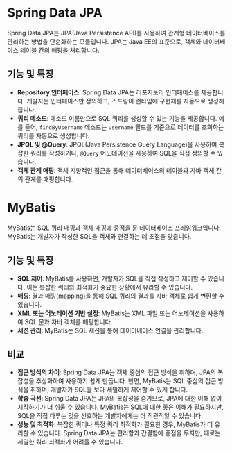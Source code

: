 # Spring Data JPA

Spring Data JPA는 JPA(Java Persistence API)를 사용하여 관계형 데이터베이스를 관리하는 방법을 단순화하는 모듈입니다. JPA는 Java EE의 표준으로, 객체와 데이터베이스 테이블 간의 매핑을 처리합니다.

## 기능 및 특징
- **Repository 인터페이스**: Spring Data JPA는 리포지토리 인터페이스를 제공합니다. 개발자는 인터페이스만 정의하고, 스프링이 런타임에 구현체를 자동으로 생성해줍니다.
- **쿼리 메소드**: 메소드 이름만으로 SQL 쿼리를 생성할 수 있는 기능을 제공합니다. 예를 들어, `findByUsername` 메소드는 `username` 필드를 기준으로 데이터를 조회하는 쿼리를 자동으로 생성합니다.
- **JPQL 및 @Query**: JPQL(Java Persistence Query Language)을 사용하여 복잡한 쿼리를 작성하거나, `@Query` 어노테이션을 사용하여 SQL을 직접 정의할 수 있습니다.
- **객체 관계 매핑**: 객체 지향적인 접근을 통해 데이터베이스의 테이블과 자바 객체 간의 관계를 매핑합니다.

# MyBatis

MyBatis는 SQL 쿼리 매핑과 객체 매핑에 중점을 둔 데이터베이스 프레임워크입니다. MyBatis는 개발자가 작성한 SQL을 객체와 연결하는 데 초점을 맞춥니다.

## 기능 및 특징
- **SQL 제어**: MyBatis를 사용하면, 개발자가 SQL을 직접 작성하고 제어할 수 있습니다. 이는 복잡한 쿼리와 최적화가 중요한 상황에서 유리할 수 있습니다.
- **매핑**: 결과 매핑(mapping)을 통해 SQL 쿼리의 결과를 자바 객체로 쉽게 변환할 수 있습니다.
- **XML 또는 어노테이션 기반 설정**: MyBatis는 XML 파일 또는 어노테이션을 사용하여 SQL 문과 자바 객체를 매핑합니다.
- **세션 관리**: MyBatis는 SQL 세션을 통해 데이터베이스 연결을 관리합니다.

## 비교
- **접근 방식의 차이**: Spring Data JPA는 객체 중심의 접근 방식을 취하며, JPA의 복잡성을 추상화하여 사용하기 쉽게 만듭니다. 반면, MyBatis는 SQL 중심의 접근 방식을 취하며, 개발자가 SQL을 보다 세밀하게 제어할 수 있게 합니다.
- **학습 곡선**: Spring Data JPA는 JPA의 복잡성을 숨기므로, JPA에 대한 이해 없이 시작하기가 더 쉬울 수 있습니다. MyBatis는 SQL에 대한 좋은 이해가 필요하지만, SQL을 직접 다루는 것을 선호하는 개발자에게는 더 직관적일 수 있습니다.
- **성능 및 최적화**: 복잡한 쿼리나 특정 쿼리 최적화가 필요한 경우, MyBatis가 더 유리할 수 있습니다. Spring Data JPA는 편리함과 간결함에 중점을 두지만, 때로는 세밀한 쿼리 최적화가 어려울 수 있습니다.

